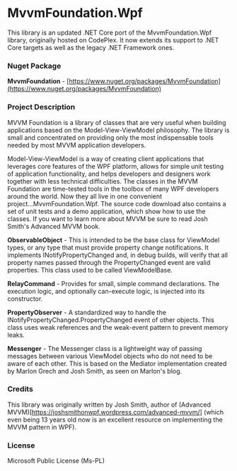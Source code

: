 # MvvmFoundation.Wpf

This library is an updated .NET Core port of the MvvmFoundation.Wpf library, originally hosted on CodePlex. It now extends its support to .NET Core targets as well as the legacy .NET Framework ones.

### Nuget Package

**MvvmFoundation** - [https://www.nuget.org/packages/MvvmFoundation](https://www.nuget.org/packages/MvvmFoundation)

### Project Description

MVVM Foundation is a library of classes that are very useful when building applications based on the Model-View-ViewModel philosophy. The library is small and concentrated on providing only the most indispensable tools needed by most MVVM application developers.

Model-View-ViewModel is a way of creating client applications that leverages core features of the WPF platform, allows for simple unit testing of application functionality, and helps developers and designers work together with less technical difficulties. The classes in the MVVM Foundation are time-tested tools in the toolbox of many WPF developers around the world. Now they all live in one convenient project...MvvmFoundation.Wpf. The source code download also contains a set of unit tests and a demo application, which show how to use the classes. If you want to learn more about MVVM be sure to read Josh Smith's Advanced MVVM book.

**ObservableObject** - This is intended to be the base class for ViewModel types, or any type that must provide property change notifications. It implements INotifyPropertyChanged and, in debug builds, will verify that all property names passed through the PropertyChanged event are valid properties. This class used to be called ViewModelBase.

**RelayCommand** - Provides for small, simple command declarations. The execution logic, and optionally can-execute logic, is injected into its constructor.

**PropertyObserver** - A standardized way to handle the INotifyPropertyChanged.PropertyChanged event of other objects. This class uses weak references and the weak-event pattern to prevent memory leaks.

**Messenger** - The Messenger class is a lightweight way of passing messages between various ViewModel objects who do not need to be aware of each other. This is based on the Mediator implementation created by Marlon Grech and Josh Smith, as seen on Marlon's blog.

### Credits

This library was originally written by Josh Smith, author of (Advanced MVVM)[https://joshsmithonwpf.wordpress.com/advanced-mvvm/] (which even being 13 years old now is an excellent resource on implementing the MVVM pattern in WPF).

### License

Microsoft Public License (Ms-PL)